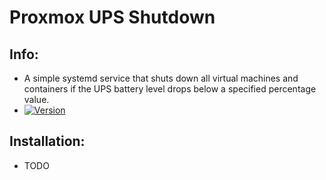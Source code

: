 # Proxmox UPS Shutdown
## Info:
- A simple systemd service that shuts down all virtual machines and containers if the UPS battery level drops below a specified percentage value.
- [![Version](https://img.shields.io/badge/0.1_Alpha-Current_Version-green.svg)](https://github.com/Mateusz-Dera/https://github.com/Mateusz-Dera/Proxmox-UPS-Shutdown)
## Installation:
- TODO